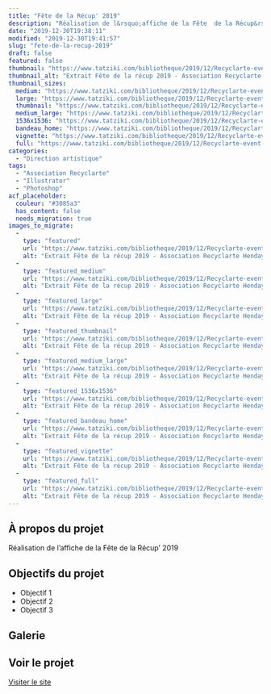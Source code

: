 ```yaml
---
title: "Fête de la Récup' 2019"
description: "Réalisation de l&rsquo;affiche de la Fête  de la Récup&rsquo; 2019"
date: "2019-12-30T19:38:11"
modified: "2019-12-30T19:41:57"
slug: "fete-de-la-recup-2019"
draft: false
featured: false
thumbnail: "https://www.tatziki.com/bibliotheque/2019/12/Recyclarte-event-Facebook-Fete-Recup2019-@Tatziki.jpg"
thumbnail_alt: "Extrait Fête de la récup 2019 - Association Recyclarte Hendaye Tatziki"
thumbnail_sizes:
  medium: "https://www.tatziki.com/bibliotheque/2019/12/Recyclarte-event-Facebook-Fete-Recup2019-@Tatziki-300x169.jpg"
  large: "https://www.tatziki.com/bibliotheque/2019/12/Recyclarte-event-Facebook-Fete-Recup2019-@Tatziki-1024x576.jpg"
  thumbnail: "https://www.tatziki.com/bibliotheque/2019/12/Recyclarte-event-Facebook-Fete-Recup2019-@Tatziki-150x150.jpg"
  medium_large: "https://www.tatziki.com/bibliotheque/2019/12/Recyclarte-event-Facebook-Fete-Recup2019-@Tatziki-768x432.jpg"
  1536x1536: "https://www.tatziki.com/bibliotheque/2019/12/Recyclarte-event-Facebook-Fete-Recup2019-@Tatziki-1536x864.jpg"
  bandeau_home: "https://www.tatziki.com/bibliotheque/2019/12/Recyclarte-event-Facebook-Fete-Recup2019-@Tatziki-1200x675.jpg"
  vignette: "https://www.tatziki.com/bibliotheque/2019/12/Recyclarte-event-Facebook-Fete-Recup2019-@Tatziki-380x214.jpg"
  full: "https://www.tatziki.com/bibliotheque/2019/12/Recyclarte-event-Facebook-Fete-Recup2019-@Tatziki.jpg"
categories:
  - "Direction artistique"
tags:
  - "Association Recyclarte"
  - "Illustrator"
  - "Photoshop"
acf_placeholder:
  couleur: "#3085a3"
  has_content: false
  needs_migration: true
images_to_migrate:
  -
    type: "featured"
    url: "https://www.tatziki.com/bibliotheque/2019/12/Recyclarte-event-Facebook-Fete-Recup2019-@Tatziki.jpg"
    alt: "Extrait Fête de la récup 2019 - Association Recyclarte Hendaye Tatziki"
  -
    type: "featured_medium"
    url: "https://www.tatziki.com/bibliotheque/2019/12/Recyclarte-event-Facebook-Fete-Recup2019-@Tatziki-300x169.jpg"
    alt: "Extrait Fête de la récup 2019 - Association Recyclarte Hendaye Tatziki"
  -
    type: "featured_large"
    url: "https://www.tatziki.com/bibliotheque/2019/12/Recyclarte-event-Facebook-Fete-Recup2019-@Tatziki-1024x576.jpg"
    alt: "Extrait Fête de la récup 2019 - Association Recyclarte Hendaye Tatziki"
  -
    type: "featured_thumbnail"
    url: "https://www.tatziki.com/bibliotheque/2019/12/Recyclarte-event-Facebook-Fete-Recup2019-@Tatziki-150x150.jpg"
    alt: "Extrait Fête de la récup 2019 - Association Recyclarte Hendaye Tatziki"
  -
    type: "featured_medium_large"
    url: "https://www.tatziki.com/bibliotheque/2019/12/Recyclarte-event-Facebook-Fete-Recup2019-@Tatziki-768x432.jpg"
    alt: "Extrait Fête de la récup 2019 - Association Recyclarte Hendaye Tatziki"
  -
    type: "featured_1536x1536"
    url: "https://www.tatziki.com/bibliotheque/2019/12/Recyclarte-event-Facebook-Fete-Recup2019-@Tatziki-1536x864.jpg"
    alt: "Extrait Fête de la récup 2019 - Association Recyclarte Hendaye Tatziki"
  -
    type: "featured_bandeau_home"
    url: "https://www.tatziki.com/bibliotheque/2019/12/Recyclarte-event-Facebook-Fete-Recup2019-@Tatziki-1200x675.jpg"
    alt: "Extrait Fête de la récup 2019 - Association Recyclarte Hendaye Tatziki"
  -
    type: "featured_vignette"
    url: "https://www.tatziki.com/bibliotheque/2019/12/Recyclarte-event-Facebook-Fete-Recup2019-@Tatziki-380x214.jpg"
    alt: "Extrait Fête de la récup 2019 - Association Recyclarte Hendaye Tatziki"
  -
    type: "featured_full"
    url: "https://www.tatziki.com/bibliotheque/2019/12/Recyclarte-event-Facebook-Fete-Recup2019-@Tatziki.jpg"
    alt: "Extrait Fête de la récup 2019 - Association Recyclarte Hendaye Tatziki"
---
```


## À propos du projet

Réalisation de l&rsquo;affiche de la Fête  de la Récup&rsquo; 2019

## Objectifs du projet

<!-- TODO: Ajouter les objectifs depuis ACF -->
- Objectif 1
- Objectif 2
- Objectif 3

## Galerie

<!-- TODO: Ajouter les images du projet -->

## Voir le projet

[Visiter le site](https://www.tatziki.com/fete-de-la-recup-2019/)
